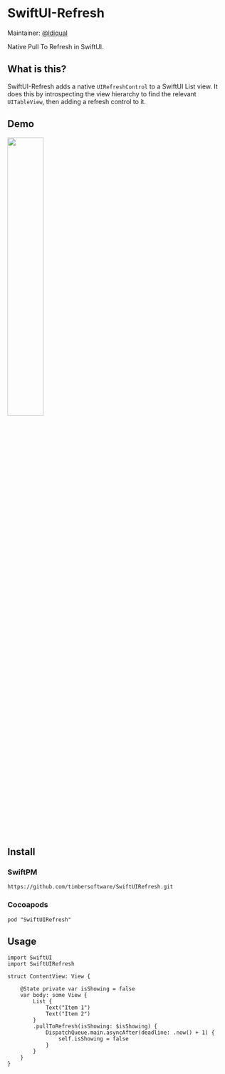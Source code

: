 SwiftUI-Refresh
===============

Maintainer: [@ldiqual](https://github.com/ldiqual)

Native Pull To Refresh in SwiftUI.

What is this?
-------------

SwiftUI-Refresh adds a native `UIRefreshControl` to a SwiftUI List view. It does this by introspecting the view hierarchy to find the relevant `UITableView`, then adding a refresh control to it.

Demo
----

<image src="docs/demo.gif" width="40%">

Install
-------

### SwiftPM

```
https://github.com/timbersoftware/SwiftUIRefresh.git
```

### Cocoapods

```
pod "SwiftUIRefresh"
```

Usage
-----

```
import SwiftUI
import SwiftUIRefresh

struct ContentView: View {
    
    @State private var isShowing = false
    var body: some View {
        List {
            Text("Item 1")
            Text("Item 2")
        }
        .pullToRefresh(isShowing: $isShowing) {
            DispatchQueue.main.asyncAfter(deadline: .now() + 1) {
                self.isShowing = false
            }
        }
    }
}
```


